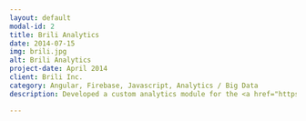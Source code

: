 ```yaml
---
layout: default
modal-id: 2
title: Brili Analytics
date: 2014-07-15
img: brili.jpg
alt: Brili Analytics
project-date: April 2014
client: Brili Inc.
category: Angular, Firebase, Javascript, Analytics / Big Data
description: Developed a custom analytics module for the <a href="https://brili.com/">Brili mobile app</a>, enabling parents to track how long their kids spend on any given task over time. For example, to know that little Timmy is 5s slower at making his bed this month. Get it together Timmy!<br><br>I enjoyed learning Angular for this project, and put a lot of work into the data-crunching algorythms and mobile charting. Brili has <a href="https://brili.com/blog/2016/9/23/250k-grant-for-brili-in-schools" target="blank">since been funded</a>, yay!

---
```

